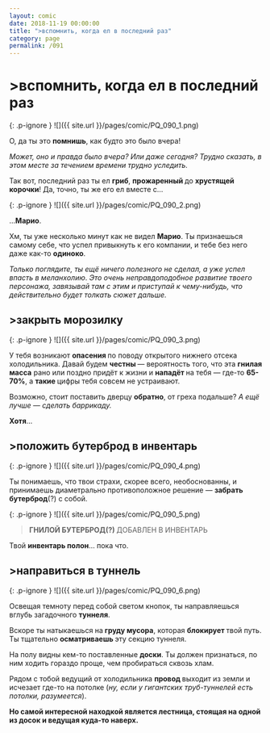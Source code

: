 ```yaml
---
layout: comic
date: 2018-11-19 00:00:00
title: ">вспомнить, когда ел в последний раз"
category: page
permalink: /091
---
```


# >вспомнить, когда ел в последний раз

{: .p-ignore }
![]({{ site.url }}/pages/comic/PQ_090_1.png)

О, да ты это <strong>помнишь</strong>, как будто это было вчера!

<em>Может, оно и правда было вчера? Или даже сегодня? Трудно сказать, в этом месте за течением времени трудно уследить.</em>

Так вот, последний раз ты ел <strong>гриб</strong>, <strong>прожаренный </strong>до <strong>хрустящей корочки</strong>! Да, точно, ты же его ел вместе с…

{: .p-ignore }
![]({{ site.url }}/pages/comic/PQ_090_2.png)

…<strong>Марио</strong>.

Хм, ты уже несколько минут как не видел <strong>Марио</strong>. Ты признаешься самому себе, что успел привыкнуть к его компании, и тебе без него даже как-то <strong>одиноко</strong>.

<em>Только поглядите, ты ещё ничего полезного не сделал, а уже успел впасть в меланхолию</em>. <em>Это очень неправдоподобное развитие твоего персонажа, завязывай там с этим и приступай к чему-нибудь, что действительно будет толкать сюжет дальше.</em>

## >закрыть морозилку

{: .p-ignore }
![]({{ site.url }}/pages/comic/PQ_090_3.png)

У тебя возникают <strong>опасения </strong>по поводу открытого нижнего отсека холодильника. Давай будем <strong>честны </strong>— вероятность того, что эта <strong>гнилая масса</strong> рано или поздно придёт к жизни и <strong>нападёт </strong>на тебя — где-то <strong>65-70%</strong>, а <strong>такие </strong>цифры тебя совсем не устраивают.

Возможно, стоит поставить дверцу <strong>обратно</strong>, от греха подальше? <em>А ещё лучше — сделать баррикаду.</em>

<strong>Хотя</strong>…

## >положить бутерброд в инвентарь

{: .p-ignore }
![]({{ site.url }}/pages/comic/PQ_090_4.png)

Ты понимаешь, что твои страхи, скорее всего, необоснованны, и принимаешь диаметрально противоположное решение — <strong>забрать бутерброд</strong>(?) с собой.

{: .p-ignore }
![]({{ site.url }}/pages/comic/PQ_090_5.png)

<blockquote><strong>ГНИЛОЙ БУТЕРБРОД(?) </strong>ДОБАВЛЕН В ИНВЕНТАРЬ</blockquote>

Твой <strong>инвентарь полон</strong>… пока что.

## >направиться в туннель

{: .p-ignore }
![]({{ site.url }}/pages/comic/PQ_090_6.png)

Освещая темноту перед собой светом кнопок, ты направляешься вглубь загадочного <strong>туннеля</strong>.

Вскоре ты натыкаешься на<strong> груду мусора</strong>, которая <strong>блокирует </strong>твой путь. Ты тщательно <strong>осматриваешь </strong>эту секцию туннеля.

На полу видны кем-то поставленные <strong>доски</strong>. Ты должен признаться, по ним ходить гораздо проще, чем пробираться сквозь хлам.

Рядом с тобой ведущий от холодильника <strong>провод </strong>выходит из земли и исчезает где-то на потолке (<em>ну, если у гигантских труб-туннелей есть потолки, разумеется</em>).

<strong>Но самой интересной находкой является лестница, стоящая на одной из досок и ведущая куда-то наверх.</strong>
